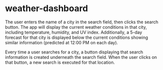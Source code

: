 # weather-dashboard

The user enters the name of a city in the search field, then clicks the search button. 
The app will display the current weather conditions in that city, including temperature, humidity, and UV index.
Additionally, a 5-day forecast for that city is displayed below the current conditions showing similar information (predicted at 12:00 PM on each day).

Every time a user searches for a city, a button displaying that search information is created underneath the search field. 
When the user clicks on that button, a new search is executed for that location. 
